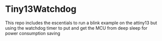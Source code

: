 # Tiny13Watchdog
This repo includes the escentials to run a blink example on the attiny13 but using the watchdog timer to put and get the MCU from deep sleep for power consumption saving
